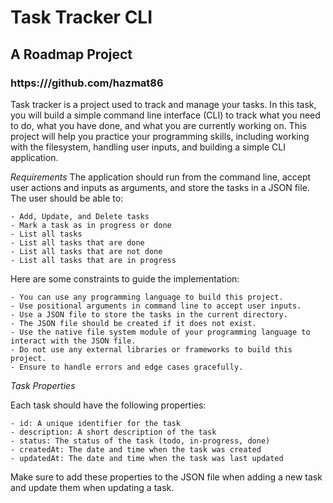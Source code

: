 # Task Tracker CLI
## A Roadmap Project
### https:///github.com/hazmat86

Task tracker is a project used to track and manage your tasks. In this task, you will build a simple command line interface (CLI) to track what you need to do, what you have done, and what you are currently working on. This project will help you practice your programming skills, including working with the filesystem, handling user inputs, and building a simple CLI application.

*Requirements*
The application should run from the command line, accept user actions and inputs as arguments, and store the tasks in a JSON file. The user should be able to:

    - Add, Update, and Delete tasks
    - Mark a task as in progress or done
    - List all tasks
    - List all tasks that are done
    - List all tasks that are not done
    - List all tasks that are in progress

Here are some constraints to guide the implementation:

    - You can use any programming language to build this project.
    - Use positional arguments in command line to accept user inputs.
    - Use a JSON file to store the tasks in the current directory.
    - The JSON file should be created if it does not exist.
    - Use the native file system module of your programming language to interact with the JSON file.
    - Do not use any external libraries or frameworks to build this project.
    - Ensure to handle errors and edge cases gracefully.

*Task Properties*

Each task should have the following properties:

    - id: A unique identifier for the task
    - description: A short description of the task
    - status: The status of the task (todo, in-progress, done)
    - createdAt: The date and time when the task was created
    - updatedAt: The date and time when the task was last updated

Make sure to add these properties to the JSON file when adding a new task and update them when updating a task.

